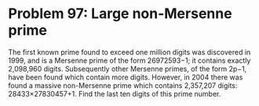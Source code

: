 # Problem 97: Large non-Mersenne prime
The first known prime found to exceed one million digits was discovered
in 1999, and is a Mersenne prime of the form 26972593−1; it contains
exactly 2,098,960 digits. Subsequently other Mersenne primes, of the
form 2p−1, have been found which contain more digits. However, in 2004
there was found a massive non-Mersenne prime which contains 2,357,207
digits: 28433×27830457+1. Find the last ten digits of this prime number.
